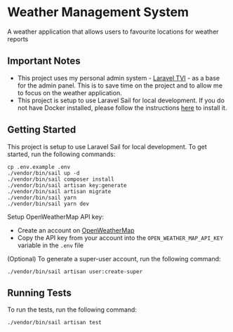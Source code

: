 # Weather Management System
A weather application that allows users to favourite locations for weather reports

## Important Notes
- This project uses my personal admin system - [Laravel TVI](https://github.com/LiamThursfield/Laravel-TVI) - as a base for the admin panel. This is to save time on the project and to allow me to focus on the weather application. 
- This project is setup to use Laravel Sail for local development. If you do not have Docker installed, please follow the instructions [here](https://laravel.com/docs/10.x/sail#installation) to install it.

## Getting Started
This project is setup to use Laravel Sail for local development. To get started, run the following commands:
```
cp .env.example .env
./vendor/bin/sail up -d
./vendor/bin/sail composer install
./vendor/bin/sail artisan key:generate
./vendor/bin/sail artisan migrate
./vendor/bin/sail yarn
./vendor/bin/sail yarn dev
```

Setup OpenWeatherMap API key:
- Create an account on [OpenWeatherMap](https://openweathermap.org/)
- Copy the API key from your account into the `OPEN_WEATHER_MAP_API_KEY` variable in the `.env` file

(Optional) To generate a super-user account, run the following command:
```
./vendor/bin/sail artisan user:create-super
```

## Running Tests
To run the tests, run the following command:
```
./vendor/bin/sail artisan test
```

